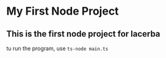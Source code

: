 # My First Node Project

## This is the first node project for lacerba

tu run the program, use `ts-node main.ts`
